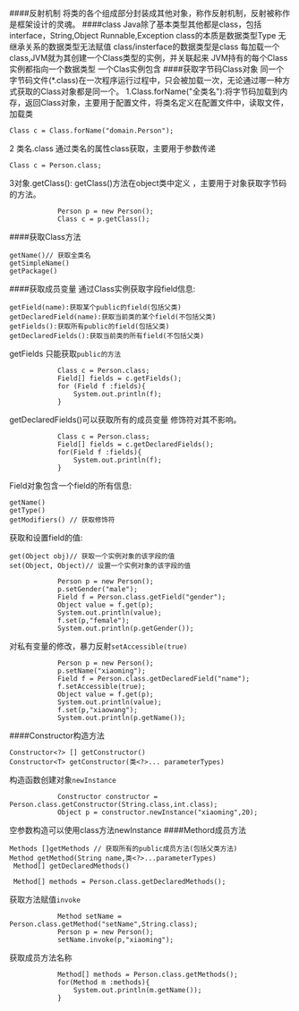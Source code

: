 ####反射机制
将类的各个组成部分封装成其他对象，称作反射机制，反射被称作是框架设计的灵魂。
####class
Java除了基本类型其他都是class，包括interface，String,Object Runnable,Exception
class的本质是数据类型Type
无继承关系的数据类型无法赋值
class/insterface的数据类型是class
每加载一个class,JVM就为其创建一个Class类型的实例，并关联起来
JVM持有的每个Class实例都指向一个数据类型
一个Clas实例包含
####获取字节码Class对象
同一个字节码文件(*.class)在一次程序运行过程中，只会被加载一次，无论通过哪一种方式获取的Class对象都是同一个。
1.Class.forName("全类名"):将字节码加载到内存，返回Class对象，主要用于配置文件，将类名定义在配置文件中，读取文件，加载类
```
Class c = Class.forName("domain.Person");
```
2 类名.class 通过类名的属性class获取，主要用于参数传递
```
Class c = Person.class;
```
3对象.getClass(): getClass()方法在object类中定义 ，主要用于对象获取字节码的方法。
```
            Person p = new Person();
            Class c = p.getClass();
```
####获取Class方法
```
getName()// 获取全类名
getSimpleName()
getPackage()
```
####获取成员变量
通过Class实例获取字段field信息:
```
getField(name):获取某个public的field(包括父类) 
getDeclaredField(name):获取当前类的某个field(不包括父类) 
getFields():获取所有public的field(包括父类) 
getDeclaredFields():获取当前类的所有field(不包括父类)
```
getFields 只能获取`public的方法`
```
            Class c = Person.class;
            Field[] fields = c.getFields();
            for (Field f :fields){
                System.out.println(f);
            }
```
getDeclaredFields()可以获取所有的成员变量 修饰符对其不影响。
```
            Class c = Person.class;
            Field[] fields = c.getDeclaredFields();
            for(Field f :fields){
                System.out.println(f);
            }
```
Field对象包含一个field的所有信息:
 ```
getName() 
getType() 
getModifiers() // 获取修饰符
```
获取和设置field的值:
```
get(Object obj)// 获取一个实例对象的该字段的值
set(Object, Object)// 设置一个实例对象的该字段的值
```
```
            Person p = new Person();
            p.setGender("male");
            Field f = Person.class.getField("gender");
            Object value = f.get(p);
            System.out.println(value);
            f.set(p,"female");
            System.out.println(p.getGender());
```
对私有变量的修改，暴力反射`setAccessible(true)`
```
            Person p = new Person();
            p.setName("xiaoming");
            Field f = Person.class.getDeclaredField("name");
            f.setAccessible(true);
            Object value = f.get(p);
            System.out.println(value);
            f.set(p,"xiaowang");
            System.out.println(p.getName());
```
####Constructor构造方法
```
Constructor<?> [] getConstructor()
Constructor<T> getConstructor(类<?>... parameterTypes)
```
构造函数创建对象`newInstance`
```
            Constructor constructor = Person.class.getConstructor(String.class,int.class);
            Object p = constructor.newInstance("xiaoming",20);
```
空参数构造可以使用class方法newInstance
####Methord成员方法
```
Methods []getMethods // 获取所有的public成员方法(包括父类方法)
Method getMethod(String name,类<?>...parameterTypes)
 Method[] getDeclaredMethods()
```
```
 Method[] methods = Person.class.getDeclaredMethods();
```
获取方法赋值`invoke`
```
            Method setName = Person.class.getMethod("setName",String.class);
            Person p = new Person();
            setName.invoke(p,"xiaoming");
```
获取成员方法名称
```
            Method[] methods = Person.class.getMethods();
            for(Method m :methods){
                System.out.println(m.getName());
            }
```

